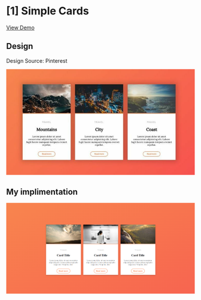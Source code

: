 # [1] Simple Cards

[View Demo](https://dannyakintunde.github.io/my-ui-challenge/simple%20cards)

## Design

Design Source: Pinterest

![Design image](design.jpg)

## My implimentation

![My implimentation](preview.png)
